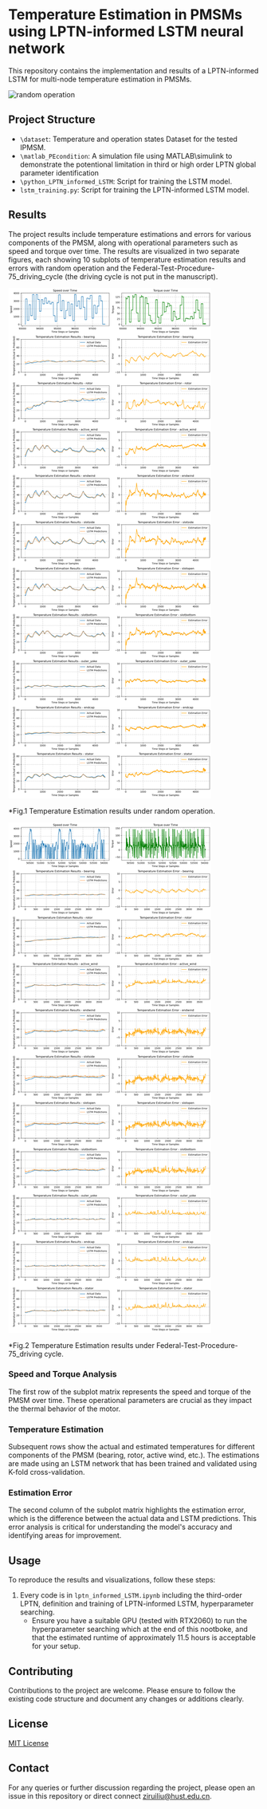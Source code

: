 # Temperature Estimation in PMSMs using LPTN-informed LSTM neural network

This repository contains the implementation and results of a LPTN-informed LSTM for multi-node temperature estimation in PMSMs.

![random operation](./python_LPTN_informed_LSTM/lptn_informed_LSTM.png)
## Project Structure

- `\dataset`: Temperature and operation states Dataset for the tested IPMSM.
- `\matlab_PEcondition`: A simulation file using MATLAB\simulink to demonstrate the potentional limitation in third or high order LPTN global parameter identification
- `\python_LPTN_informed_LSTM`: Script for training the LSTM model.
- `lstm_training.py`: Script for training the LPTN-informed LSTM model.

## Results

The project results include temperature estimations and errors for various components of the PMSM, along with operational parameters such as speed and torque over time. The results are visualized in two separate figures, each showing 10 subplots of temperature estimation results and errors with random operation and the Federal-Test-Procedure-75_driving_cycle (the driving cycle is not put in the manuscript).

![random operation](./python_LPTN_informed_LSTM/Estimation_results_random_op.png)

*Fig.1 Temperature Estimation results under random operation.

![federal Test Procedure 75 cycle](./python_LPTN_informed_LSTM/Estimation_results_Federal-Test-Procedure-75_driving_cycle.png)

*Fig.2 Temperature Estimation results under Federal-Test-Procedure-75_driving cycle.

### Speed and Torque Analysis

The first row of the subplot matrix represents the speed and torque of the PMSM over time. These operational parameters are crucial as they impact the thermal behavior of the motor.

### Temperature Estimation

Subsequent rows show the actual and estimated temperatures for different components of the PMSM (bearing, rotor, active wind, etc.). The estimations are made using an LSTM network that has been trained and validated using K-fold cross-validation.

### Estimation Error

The second column of the subplot matrix highlights the estimation error, which is the difference between the actual data and LSTM predictions. This error analysis is critical for understanding the model's accuracy and identifying areas for improvement.

## Usage

To reproduce the results and visualizations, follow these steps:

1. Every code is in `lptn_informed_LSTM.ipynb` including the third-order LPTN, definition and training of LPTN-informed LSTM, hyperparameter searching.
   - Ensure you have a suitable GPU (tested with RTX2060) to run the hyperparameter searching which at the end of this nootboke, and that the estimated runtime of approximately 11.5 hours is acceptable for your setup.


## Contributing

Contributions to the project are welcome. Please ensure to follow the existing code structure and document any changes or additions clearly.

## License

[MIT License](LICENSE.md)

## Contact

For any queries or further discussion regarding the project, please open an issue in this repository or direct connect ziruiliu@hust.edu.cn.
